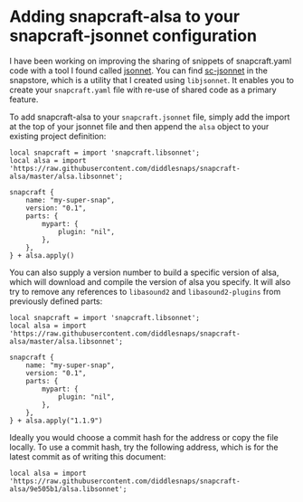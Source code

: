 # Adding snapcraft-alsa to your snapcraft-jsonnet configuration

I have been working on improving the sharing of snippets of
snapcraft.yaml code with a tool I found called
[jsonnet](https://jsonnet.org/). You can find
[sc-jsonnet](https://snapcraft.io/sc-jsonnet) in the snapstore,
which is a utility that I created using `libjsonnet`. It
enables you to create your `snapcraft.yaml` file with re-use
of shared code as a primary feature.

To add snapcraft-alsa to your `snapcraft.jsonnet` file, simply
add the import at the top of your jsonnet file and then append
the `alsa` object to your existing project definition:

```jsonnet
local snapcraft = import 'snapcraft.libsonnet';
local alsa = import 'https://raw.githubusercontent.com/diddlesnaps/snapcraft-alsa/master/alsa.libsonnet';

snapcraft {
    name: "my-super-snap",
    version: "0.1",
    parts: {
        mypart: {
            plugin: "nil",
        },
    },
} + alsa.apply()
```

You can also supply a version number to build a specific version of alsa, which will download and compile the version of alsa you specify. It will also try to remove any references to `libasound2` and `libasound2-plugins` from previously defined parts:

```jsonnet
local snapcraft = import 'snapcraft.libsonnet';
local alsa = import 'https://raw.githubusercontent.com/diddlesnaps/snapcraft-alsa/master/alsa.libsonnet';

snapcraft {
    name: "my-super-snap",
    version: "0.1",
    parts: {
        mypart: {
            plugin: "nil",
        },
    },
} + alsa.apply("1.1.9")
```

Ideally you would choose a commit hash for the address or copy the
file locally. To use a commit hash, try the following address,
which is for the latest commit as of writing this document:

```jsonnet
local alsa = import 'https://raw.githubusercontent.com/diddlesnaps/snapcraft-alsa/9e505b1/alsa.libsonnet';
```
